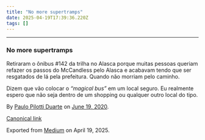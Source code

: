 ```yaml
---
title: "No more supertramps"
date: 2025-04-19T17:39:36.220Z
tags: []
---
```


* * *

### No more supertramps

Retiraram o ônibus #142 da trilha no Alasca porque muitas pessoas queriam refazer os passos do McCandless pelo Alasca e acabavam tendo que ser resgatados de lá pela prefeitura. Quando não morriam pelo caminho.

Dizem que vão colocar o _“magical bus”_ em um local seguro. Eu realmente espero que não seja dentro de um shopping ou qualquer outro local do tipo.

By [Paulo Pilotti Duarte](https://medium.com/@paulopilotti) on [June 19, 2020](https://medium.com/p/e6d24373ddb7).

[Canonical link](https://medium.com/@paulopilotti/no-more-supertramps-e6d24373ddb7)

Exported from [Medium](https://medium.com) on April 19, 2025.